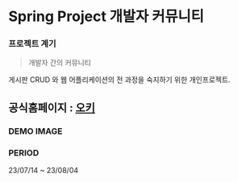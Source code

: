 <h1>Spring Project 개발자 커뮤니티</h1>

### 프로젝트 계기

> 개발자 간의 커뮤니티

게시판 CRUD 와 웹 어플리케이션의 전 과정을 숙지하기 위한 개인프로젝트.

공식홈페이지 : [오키](https://okky.kr)
---

### DEMO IMAGE

### PERIOD

23/07/14 ~ 23/08/04
